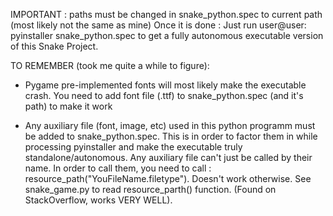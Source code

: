 IMPORTANT : paths must be changed in snake_python.spec to current path (most likely not the same as mine)
Once it is done :
Just run
user@user$:~$ pyinstaller snake_python.spec
to get a fully autonomous executable version of this Snake Project.

TO REMEMBER (took me quite a while to figure):

- Pygame pre-implemented fonts will most likely make the executable crash. 
You need to add font file (.ttf) to snake_python.spec (and it's path) to make it work

- Any auxiliary file (font, image, etc) used in this python programm must be added to snake_python.spec.
This is in order to factor them in while processing pyinstaller and make the executable truly standalone/autonomous.
Any auxiliary file can't just be called by their name. In order to call them, you need to call : resource_path("YouFileName.filetype").
Doesn't work otherwise. See snake_game.py to read resource_parth() function. (Found on StackOverflow, works VERY WELL).
